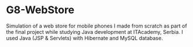 # G8-WebStore
Simulation of a web store for mobile phones I made from scratch as part of the final project while studying Java development at ITAcademy, Serbia. I used Java (JSP &amp; Servlets) with Hibernate and MySQL database.
